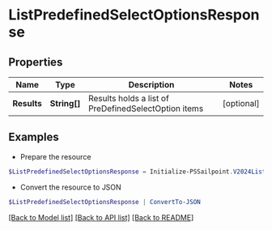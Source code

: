 # ListPredefinedSelectOptionsResponse
## Properties

Name | Type | Description | Notes
------------ | ------------- | ------------- | -------------
**Results** | **String[]** | Results holds a list of PreDefinedSelectOption items | [optional] 

## Examples

- Prepare the resource
```powershell
$ListPredefinedSelectOptionsResponse = Initialize-PSSailpoint.V2024ListPredefinedSelectOptionsResponse  -Results null
```

- Convert the resource to JSON
```powershell
$ListPredefinedSelectOptionsResponse | ConvertTo-JSON
```

[[Back to Model list]](../README.md#documentation-for-models) [[Back to API list]](../README.md#documentation-for-api-endpoints) [[Back to README]](../README.md)

